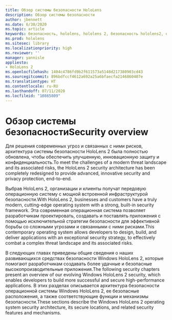 ```yaml
---
title: Обзор системы безопасности HoloLens
description: Обзор системы безопасности
author: jbennett
ms.date: 6/30/2020
ms.topic: article
keywords: безопасность, hololens, hololens 2, безопасность hololens2, обзор системы безопасности
ms.prod: hololens
ms.sitesec: library
ms.localizationpriority: high
ms.reviewer: ''
manager: yannisle
appliesto:
- HoloLens 2
ms.openlocfilehash: 1404c4786fd9b2f611573a5148d217380903cd43
ms.sourcegitcommit: 896bdfccf4612a692a25a6bfaecfa2146860407e
ms.translationtype: HT
ms.contentlocale: ru-RU
ms.lasthandoff: 07/11/2020
ms.locfileid: "10865809"
---
```

# <span data-ttu-id="5a85e-104">Обзор системы безопасности</span><span class="sxs-lookup"><span data-stu-id="5a85e-104">Security overview</span></span>

<span data-ttu-id="5a85e-105">Для решения современных угроз и связанных с ними рисков, архитектура системы безопасности HoloLens 2 была полностью обновлена, чтобы обеспечить улучшенную, инновационную защиту и конфиденциальность.</span><span class="sxs-lookup"><span data-stu-id="5a85e-105">To meet the challenges of a modern threat landscape and its associated risks, the HoloLens 2 security architecture has been completely redesigned to provide advanced, innovative security and privacy protection, end-to-end.</span></span>

<span data-ttu-id="5a85e-106">Выбрав HoloLens 2, организации и клиенты получат передовую операционную систему с мощной встроенной инфраструктурой безопасности.</span><span class="sxs-lookup"><span data-stu-id="5a85e-106">With HoloLens 2, businesses and customers have a truly modern, cutting-edge operating system with a strong, built-in security framework.</span></span> <span data-ttu-id="5a85e-107">Эта современная операционная система позволяет разработчикам проектировать, создавать и поставлять приложения с помощью исключительной стратегии безопасности для эффективной борьбы со сложными угрозами и связанными с ними рисками.</span><span class="sxs-lookup"><span data-stu-id="5a85e-107">This contemporary operating system allows developers to design, build, and deliver applications with an exceptional security strategy, to effectively combat a complex threat landscape and its associated risks.</span></span> 

<span data-ttu-id="5a85e-108">В следующих главах приведены общие сведения о наших развивающихся средствах безопасности Windows HoloLens 2, которые помогают разработчикам создавать более удачные и безопасные высокопроизводительные приложения.</span><span class="sxs-lookup"><span data-stu-id="5a85e-108">The following security chapters present an overview of our evolving Windows HoloLens 2 security, which enables developers to build more successful and secure high-performance applications.</span></span> <span data-ttu-id="5a85e-109">В этих разделах описывается архитектура безопасности операционной системы Windows HoloLens 2, ее безопасные расположения, а также соответствующие функции и механизмы безопасности.</span><span class="sxs-lookup"><span data-stu-id="5a85e-109">These sections describe the Windows HoloLens 2 operating system security architecture, its secure locations, and related security features and mechanisms.</span></span>
